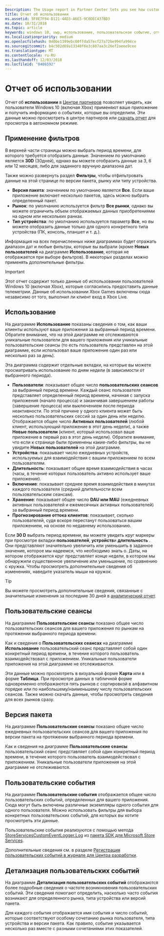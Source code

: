 ```yaml
---
Description: The Usage report in Partner Center lets you see how customers are using your app.
title: Отчет об использовании
ms.assetid: 5F0E7F94-D121-4AD3-A6E5-9C0DEC437BD3
ms.date: 10/31/2018
ms.topic: article
keywords: windows 10, uwp, использование, пользовательское событие, отчет, телеметрия, пользовательские сеансы
ms.localizationpriority: medium
ms.openlocfilehash: 0d0be1399ebc00ffda57ecf27a72be994fa994ce
ms.sourcegitcommit: b4c502d69a13340f6e3c887aa3c26ef2aeee9cee
ms.translationtype: MT
ms.contentlocale: ru-RU
ms.lasthandoff: 12/03/2018
ms.locfileid: "8486592"
---
```

# <a name="usage-report"></a>Отчет об использовании


Отчет об **использовании** в [Центре партнеров](https://partner.microsoft.com/dashboard) позволяет увидеть, как пользователи Windows 10 (включая Xbox) применяют ваше приложение и получить информацию о событиях, которые вы определили. Эти данные можно просмотреть в центре партнеров или [скачать отчет](download-analytic-reports.md) для просмотра в автономном режиме.


## <a name="apply-filters"></a>Применение фильтров

В верхней части страницы можно выбрать период времени, для которого требуется отобразить данные. Значением по умолчанию является **30D** (30дней), однако вы можете отобразить данные за 3, 6 или 12 месяцев, либо для заданного вручную диапазона дат.

Также можно развернуть раздел **Фильтры**, чтобы отфильтровать данные на этой странице по версии пакета, рынку или типу устройства.

-   **Версия пакета**: значением по умолчанию является **Все**. Если ваше приложение включает несколько пакетов, здесь можно выбрать определенный пакет.
-   **Рынок**: по умолчанию используется фильтр **Все рынки**, однако вы можете ограничить объем отображаемых данных приобретениями на одном или нескольких ранках.
-   **Тип устройства**: по умолчанию используется параметр **Все**, но вы можете отобразить данные только для одного конкретного типа устройства (ПК, консоль, планшет и т. д.).

Информация на всех перечисленных ниже диаграммах будет отражать диапазон дат и любые фильтры, которые вы выбрали (кроме **Новых пользователей** на диаграмме **Использование**, которая не отображается при выборе фильтров). В некоторых разделах можно применять дополнительные фильтры.

> [!IMPORTANT]
> Этот отчет содержит только данные об использовании пользователей Windows 10 (включая Xbox), которые согласились предоставить данные телеметрии. Данные об использовании Xbox Games включены сюда независимо от того, выполнил ли клиент вход в Xbox Live. 


## <a name="usage"></a>Использование

На диаграмме **Использование** показаны сведения о том, как ваши клиенты используют ваше приложения за выбранный период времени. Обратите внимание, что на этой диаграмме не отслеживаются уникальные пользователи для вашего приложения или уникальные пользовательские сеансы (то есть пользователь представлен на этой диаграмме, если использовал ваше приложение один раз или несколько раз за день).

Эта диаграмма содержит отдельные вкладки, на которые вы можете просматривать использование по дням недели (в зависимости от выбранного периода).

- **Пользователи**: показывает общее число **пользовательских сеансов** за выбранный период времени. Каждый сеанс пользователя представляет определенный период времени, начиная с запуска приложения (начало процесса) и заканчивая завершением работы (завершение процесса) или выключением после периода неактивности. По этой причине у одного клиента может быть несколько пользовательских сессий за один день или неделю. Отображается общее число **Активных пользователей** (любой клиент, использующий приложение в этот день недели), а также **Новые пользователи** (клиент, который использовал ваше приложение в первый раз в этот день недели). Обратите внимание, что если к странице были применены какие-либо фильтры, вы не увидите **Новых пользователей** на этой диаграмме.
- **Устройства**: показывает число ежедневных устройств, используемых для взаимодействия с вашим приложением по всем пользователям.
- **Длительность**: показывает общее время взаимодействия в часах (часы, в течение которых пользователь активно использует ваше приложение).
- **Включение**: показывает среднее время взаимодействия в минутах каждого пользователя (средний длительности всем пользовательским сеансам). 
- **Хранение**: показывает общее число **DAU или MAU** (ежедневных активных пользователей и ежемесячных активных пользователей) за выбранный период времени.
- **Прогнозирование оттока клиентов**: показывает, сколько пользователей, судя вскоре перестанут пользоваться вашим приложением, на основе по недавнему использованию.

Если **30 D** выбрать период времени, вы можете увидеть круг маркеры при просмотре вкладки **пользователей**, **устройств**и **длительность** . Они представляют значительно увеличить или уменьшить в заданное значение, которое мы надеемся, что необходимо знать о. Даты, на котором отображается круг представляет конце недели, в котором мы обнаружили существенное увеличение или уменьшение, по сравнению с кружка. Чтобы просмотреть дополнительные сведения об изменениях, наведите указатель мыши на кружок.  

> [!TIP]
> Вы можете просмотреть дополнительные сведения, связанные с значительные изменения за последние 30 дней в [аналитический отчет](insights-report.md).


## <a name="user-sessions"></a>Пользовательские сеансы

На диаграмме **Пользовательские сеансы** показано общее число пользовательских сеансов для вашего приложения по рынкам на протяжении выбранного периода времени.

Как и сведения о **Пользовательских сеансах** на диаграмме **Использование** пользовательский сеанс представляет собой один конкретный период времени, в течение которого пользователь взаимодействовал с приложением. Уникальные пользователи приложения на этой диаграмме не отслеживаются.

Эти данные можно просмотреть в визуальной форме **Карта** или в форме **Таблица**. При просмотре данных в табличной форме одновременно отображаются пять рынков с сортировкой в алфавитном порядке или по наибольшему/наименьшему числу пользовательских сеансов. Также можно скачать данные, чтобы просмотреть сведения для всех рынков сразу.


## <a name="package-version"></a>Версия пакета

На диаграмме **Пользовательские сеансы** показано общее число ежедневных пользовательских сеансов для вашего приложения по версии пакета на протяжении выбранного периода времени.

Как и сведения на диаграмме **Пользовательские сеансы** пользовательский сеанс представляет собой один конкретный период времени, в течение которого пользователь взаимодействовал с приложением. Уникальные пользователи приложения на этой диаграмме не отслеживаются.


## <a name="custom-events"></a>Пользовательские события

На диаграмме **Пользовательские события** отображается общее число пользовательских событий, определенных для вашего приложения. Сюда могут быть включены различные экземпляры одного события для одного пользователя. Можно использовать фильтры для выбора конкретных пользовательских событий, для которых вы хотите просмотреть эти данные.

Пользовательские события реализуются с помощью метода [StoreServicesCustomEventLogger.Log](https://docs.microsoft.com/en-us/uwp/api/microsoft.services.store.engagement.storeservicescustomeventlogger.log) из [пакета SDK для Microsoft Store Services](../monetize/microsoft-store-services-sdk.md).

Дополнительные сведения см. в разделе [Регистрация пользовательских событий в журнале для Центра разработки](../monetize/log-custom-events-for-dev-center.md).


## <a name="custom-events-breakdown"></a>Детализация пользовательских событий

На диаграмме **Детализация пользовательских событий** отображаются более подробные сведения о частоте возникновения пользовательских событий. Эти сведения помогают определить, насколько часто события возникают для определенного рынка, типа устройства или версий пакета.

Для каждого события отображается имя события и число событий, которые соответствуют особому сочетанию рынка пользователя, типа устройства и версии пакета. Как правило, событие указывается несколько раз вместе с разными сочетаниями этих показателей. 




 
